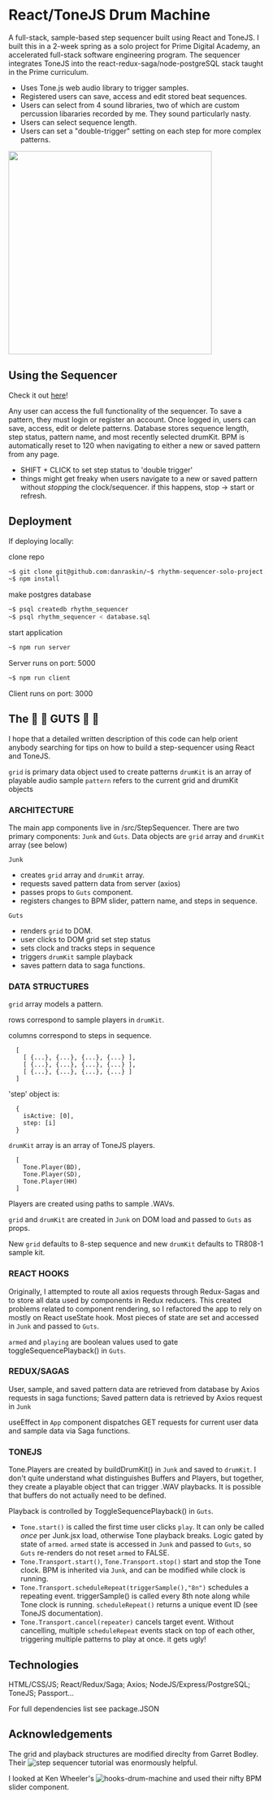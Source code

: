 
# React/ToneJS Drum Machine

A full-stack, sample-based step sequencer built using React and ToneJS. I built this in a 2-week spring as a solo project for Prime Digital Academy, an accelerated full-stack software engineering program. The sequencer integrates ToneJS into the react-redux-saga/node-postgreSQL stack taught in the Prime curriculum. 

- Uses Tone.js web audio library to trigger samples.
- Registered users can save, access and edit stored beat sequences.
- Users can select from 4 sound libraries, two of which are custom percussion libararies recorded by me. They sound particularly nasty.
- Users can select sequence length.
- Users can set a "double-trigger" setting on each step for more complex patterns.

<img src="https://user-images.githubusercontent.com/104224468/198123553-c204f338-b642-4a2e-8108-3dd93dbfae9a.png" width=400 />

## Using the Sequencer

Check it out [here](https://rhythm-sequencer-solo-project.herokuapp.com)!

Any user can access the full functionality of the sequencer. To save a pattern, they must login or register an account. Once logged in, users can save, access, edit or delete patterns. Database stores sequence length, step status, pattern name, and most recently selected drumKit. BPM is automatically reset to 120 when navigating to either a new or saved pattern from any page.

  * SHIFT + CLICK to set step status to 'double trigger'
  * things might get freaky when users navigate to a new or saved pattern without *stopping* the clock/sequencer. if this happens, stop -> start or refresh.

## Deployment

If deploying locally:

  clone repo
  ```bash
  ~$ git clone git@github.com:danraskin/~$ rhythm-sequencer-solo-project.git
  ~$ npm install
  ```

  make postgres database
  ```bash
 ~$ psql createdb rhythm_sequencer
 ~$ psql rhythm_sequencer < database.sql
  ```
  start application
  ```bash
  ~$ npm run server
  ```
  Server runs on port: 5000
  ```bash    
  ~$ npm run client
  ```
  Client runs on port: 3000

## The 🦑 🦗 GUTS 🦐 🐙 

   I hope that a detailed written description of this code can help orient anybody searching for tips on how to build a step-sequencer using React and ToneJS.

  `grid` is primary data object used to create patterns
  `drumKit` is an array of playable audio sample
  `pattern` refers to the current grid and drumKit objects

### ARCHITECTURE

  The main app components live in /src/StepSequencer. There are two primary components: `Junk` and `Guts`. Data objects are `grid` array and `drumKit` array (see below)

  `Junk`
  * creates `grid` array and `drumKit` array.
  * requests saved pattern data from server (axios)
  * passes props to `Guts` component.
  * registers changes to BPM slider, pattern name, and steps in sequence.

  `Guts`
  * renders `grid` to DOM.
  * user clicks to DOM grid set step status 
  * sets clock and tracks steps in sequence
  * triggers `drumKit` sample playback
  * saves pattern data to saga functions.

### DATA STRUCTURES

  `grid` array models a pattern.

  rows correspond to sample players in `drumKit`. 

  columns correspond to steps in sequence.
```
  [ 
    [ {...}, {...}, {...}, {...} ],
    [ {...}, {...}, {...}, {...} ],
    [ {...}, {...}, {...}, {...} ]
  ]
```

  'step' object is:
  
```
  {
    isActive: [0],
    step: [i]
  }
```

  `drumKit` array is an array of ToneJS players.
```
  [
    Tone.Player(BD),
    Tone.Player(SD),
    Tone.Player(HH)
  ]
```
  Players are created using paths to sample .WAVs. 

  `grid` and `drumKit` are created in `Junk` on DOM load and passed to `Guts` as props.
  
  New `grid` defaults to 8-step sequence and new `drumKit` defaults to TR808-1 sample kit.

### REACT HOOKS

  Originally, I attempted to route all axios requests through Redux-Sagas and to store all data used by components in Redux reducers. This created problems related to component rendering, so I refactored the app to rely on mostly on React useState hook. Most pieces of state are set and accessed in `Junk` and passed to `Guts`.

  `armed` and `playing` are boolean values used to gate toggleSequencePlayback() in `Guts`.

### REDUX/SAGAS

  User, sample, and saved pattern data are retrieved from database by Axios requests in saga functions; Saved pattern data is retrieved by Axios request in `Junk`

  useEffect in `App` component dispatches GET requests for current user data and sample data via Saga functions.

### TONEJS

  Tone.Players are created by buildDrumKit() in `Junk` and saved to `drumKit`. I don't quite understand what distinguishes Buffers and Players, but together, they create a playable object that can trigger .WAV playbacks. It is possible that buffers do not actually need to be defined.

  Playback is controlled by ToggleSequencePlayback() in `Guts`.

  - `Tone.start()` is called the first time user clicks `play`. It can only be called *once* per Junk.jsx load, otherwise Tone playback breaks. Logic gated by state of `armed`. `armed` state is accessed in `Junk` and passed to `Guts`, so `Guts` re-renders do not reset `armed` to FALSE. 
  - `Tone.Transport.start()`, `Tone.Transport.stop()` start and stop the Tone clock. BPM is inherited via `Junk`, and can be modified while clock is running.
  - `Tone.Transport.scheduleRepeat(triggerSample(),"8n")` schedules a repeating event. triggerSample() is called every 8th note along while Tone clock is running. `scheduleRepeat()` returns a unique event ID (see ToneJS documentation).
  - `Tone.Transport.cancel(repeater)` cancels target event. Without cancelling, multiple `scheduleRepeat` events stack on top of each other, triggering multiple patterns to play at once. it gets ugly!

## Technologies

  HTML/CSS/JS; React/Redux/Saga; Axios; NodeJS/Express/PostgreSQL; ToneJS; Passport...

  For full dependencies list see package.JSON

## Acknowledgements

The grid and playback structures are modified direclty from Garret Bodley. Their ![step sequencer tutorial](https://medium.com/geekculture/creating-a-step-sequencer-with-tone-js-32ea3002aaf5) was enormously helpful.

I looked at Ken Wheeler's ![hooks-drum-machine](https://github.com/kenwheeler/hooks-drum-machine) and used their nifty BPM slider component.
